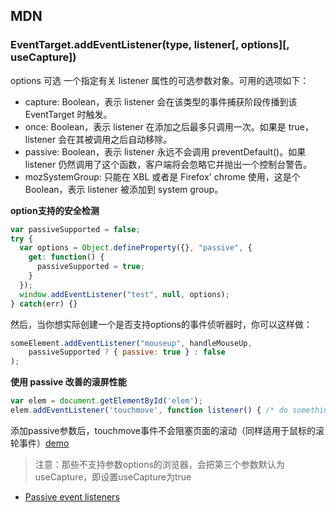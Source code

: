## MDN

### EventTarget.addEventListener(type, listener[, options][, useCapture])

options 可选
一个指定有关 listener 属性的可选参数对象。可用的选项如下：

+	capture:  Boolean，表示 listener 会在该类型的事件捕获阶段传播到该 EventTarget 时触发。
+	once:  Boolean，表示 listener 在添加之后最多只调用一次。如果是 true， listener 会在其被调用之后自动移除。
+	passive: Boolean，表示 listener 永远不会调用 preventDefault()。如果 listener 仍然调用了这个函数，客户端将会忽略它并抛出一个控制台警告。
+	 mozSystemGroup: 只能在 XBL 或者是 Firefox' chrome 使用，这是个 Boolean，表示 listener 被添加到 system group。


**option支持的安全检测**

```js
var passiveSupported = false;
try {
  var options = Object.defineProperty({}, "passive", {
    get: function() {
      passiveSupported = true;
    }
  });
  window.addEventListener("test", null, options);
} catch(err) {}
```

然后，当你想实际创建一个是否支持options的事件侦听器时，你可以这样做：

```js
someElement.addEventListener("mouseup", handleMouseUp,
	passiveSupported ? { passive: true } : false
);
```

**使用 passive 改善的滚屏性能**

```js
var elem = document.getElementById('elem');
elem.addEventListener('touchmove', function listener() { /* do something */ }, { passive: true });
```

添加passive参数后，touchmove事件不会阻塞页面的滚动（同样适用于鼠标的滚轮事件）[demo](https://rbyers.github.io/scroll-latency.html)

>注意：那些不支持参数options的浏览器，会把第三个参数默认为useCapture，即设置useCapture为true

+	[Passive event listeners](https://www.chromestatus.com/feature/5745543795965952)
